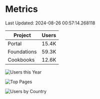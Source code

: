 # Metrics 

Last Updated: 2024-08-26 00:57:14.268118

| Project | Users |
| ----- | ----- |
| Portal | 15.4K |
| Foundations | 59.3K |
| Cookbooks | 12.6K |

![Users this Year](metrics/thisyear.png)

![Top Pages](metrics/toppages.png)

![Users by Country](metrics/bycountry.png)

